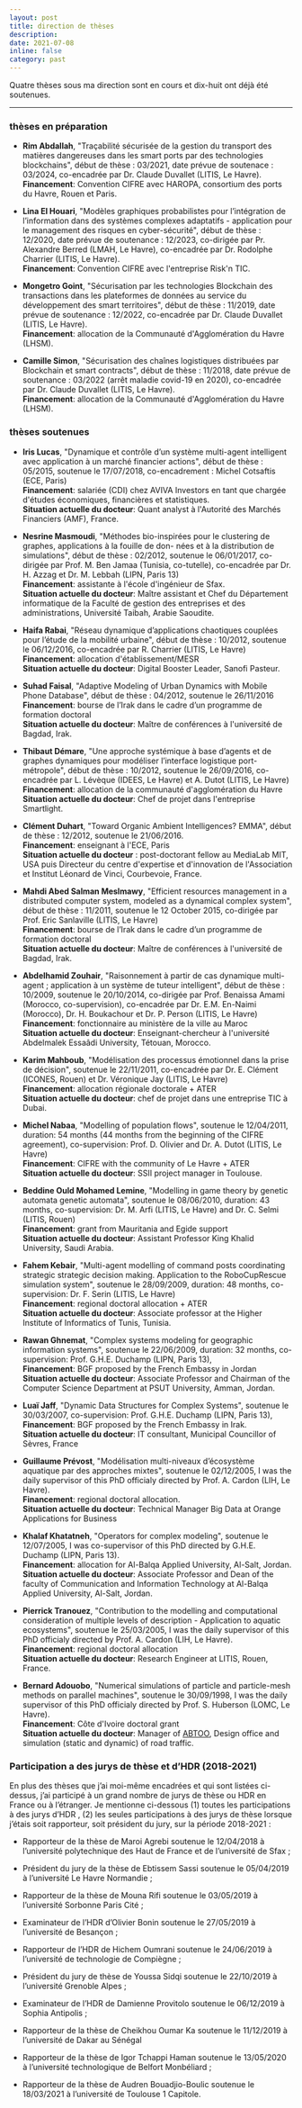 ```yaml
---
layout: post
title: direction de thèses
description: 
date: 2021-07-08
inline: false
category: past
---
```


Quatre thèses sous ma direction sont en cours et dix-huit ont déjà été soutenues.

***

### thèses en préparation

* **Rim Abdallah**, "Traçabilité sécurisée de la gestion du transport des matières dangereuses dans les smart ports par des technologies blockchains", début de thèse : 03/2021, date prévue de soutenace : 03/2024, co-encadrée par Dr. Claude Duvallet (LITIS, Le Havre).  
**Financement**: Convention CIFRE avec HAROPA, consortium des ports du Havre, Rouen et Paris.

* **Lina El Houari**, "Modèles graphiques probabilistes pour l’intégration de l’information dans des systèmes complexes adaptatifs - application pour le management des risques en cyber-sécurité", début de thèse : 12/2020, date prévue de soutenance : 12/2023, co-dirigée par Pr. Alexandre Berred (LMAH, Le Havre), co-encadrée par Dr. Rodolphe Charrier (LITIS, Le Havre).  
**Financement**: Convention CIFRE avec l'entreprise Risk'n TIC.

* **Mongetro Goint**, "Sécurisation par les technologies Blockchain des transactions dans les plateformes de données au service du développement des smart territoires", début de thèse : 11/2019, date prévue de soutenance : 12/2022, co-encadrée par Dr. Claude Duvallet (LITIS, Le Havre).  
**Financement**: allocation de la Communauté d'Agglomération du Havre (LHSM).

* **Camille Simon**, "Sécurisation des chaînes logistiques distribuées par Blockchain et smart contracts", début de thèse : 11/2018, date prévue de soutenance : 03/2022 (arrêt maladie covid-19 en 2020), co-encadrée par Dr. Claude Duvallet (LITIS, Le Havre).  
**Financement**: allocation de la Communauté d'Agglomération du Havre (LHSM).

### thèses soutenues

* **Iris Lucas**, "Dynamique et contrôle d’un système multi-agent intelligent avec application à un marché financier actions", début de thèse : 05/2015, soutenue le 17/07/2018, co-encadrement : Michel Cotsaftis (ECE, Paris)  
**Financement**: salariée (CDI) chez AVIVA Investors en tant que chargée d'études économiques, financières et statistiques.  
**Situation actuelle du docteur**: Quant analyst à l'Autorité des Marchés Financiers (AMF), France.

* **Nesrine Masmoudi**, "Méthodes bio-inspirées pour le clustering de graphes, applications à la fouille de don- nées et à la distribution de simulations", début de thèse : 02/2012, soutenue le 06/01/2017, co-dirigée par Prof. M. Ben Jamaa (Tunisia, co-tutelle), co-encadrée par Dr. H. Azzag et Dr. M. Lebbah (LIPN, Paris 13)  
**Financement**: assistante à l'école d'ingénieur de Sfax.  
**Situation actuelle du docteur**: Maître assistant et Chef du Département informatique de la Faculté de gestion des entreprises et des administrations, Université Taibah, Arabie Saoudite.

* **Haifa Rabai**, "Réseau dynamique d’applications chaotiques couplées pour l’étude de la mobilité urbaine", début de thèse : 10/2012, soutenue le 06/12/2016, co-encadrée par R. Charrier (LITIS, Le Havre)  
**Financement**: allocation d'établissement/MESR  
**Situation actuelle du docteur**: Digital Booster Leader, Sanofi Pasteur.

* **Suhad Faisal**, "Adaptive Modeling of Urban Dynamics with Mobile Phone Database", début de thèse : 04/2012, soutenue le 26/11/2016  
**Financement**: bourse de l’Irak dans le cadre d’un programme de formation doctoral  
**Situation actuelle du docteur**: Maître de conférences à l'université de Bagdad, Irak.

* **Thibaut Démare**, "Une approche systémique à base d’agents et de graphes dynamiques pour modéliser l’interface logistique port-métropole", début de thèse : 10/2012, soutenue le 26/09/2016, co-encadrée par L. Lévèque (IDEES, Le Havre) et A. Dutot (LITIS, Le Havre)  
**Financement**: allocation de la communauté d'agglomération du Havre
**Situation actuelle du docteur**: Chef de projet dans l'entreprise Smartlight.

* **Clément Duhart**, "Toward Organic Ambient Intelligences? EMMA", début de thèse : 12/2012, soutenue le 21/06/2016.  
**Financement**: enseignant à l'ECE, Paris  
**Situation actuelle du docteur** : post-doctorant fellow au  MediaLab MIT, USA puis Directeur du centre d'expertise et d'innovation de l'Association et Institut Léonard de Vinci, Courbevoie, France.

* **Mahdi Abed Salman Meslmawy**, "Efficient resources management in a distributed computer system, modeled as a dynamical complex system", début de thèse : 11/2011, soutenue le 12 October 2015, co-dirigée par Prof. Eric Sanlaville (LITIS, Le Havre)  
**Financement**: bourse de l’Irak dans le cadre d’un programme de formation doctoral  
**Situation actuelle du docteur**: Maître de conférences à l'université de Bagdad, Irak.

* **Abdelhamid Zouhair**, "Raisonnement à partir de cas dynamique multi-agent ; application à un système de tuteur intelligent", début de thèse : 10/2009, soutenue le 20/10/2014, co-dirigée par Prof. Benaissa Amami (Morocco, co-supervision), co-encadrée par Dr. E.M. En-Naimi (Morocco), Dr. H. Boukachour et Dr. P. Person (LITIS, Le Havre)  
**Financement**: fonctionnaire au ministère de la ville au Maroc  
**Situation actuelle du docteur**: Enseignant-chercheur à l'université 
Abdelmalek Essaâdi University, Tétouan, Morocco.

* **Karim Mahboub**, "Modélisation des processus émotionnel dans la prise de décision", soutenue le 22/11/2011, co-encadrée par Dr. E. Clément (ICONES, Rouen) et Dr. Véronique Jay (LITIS, Le Havre)  
**Financement**: allocation régionale doctorale + ATER  
**Situation actuelle du docteur**: chef de projet dans une entreprise TIC à Dubai.

* **Michel Nabaa**, "Modelling of population flows", soutenue le 12/04/2011, duration: 54 months (44 months from the beginning of the CIFRE agreement), co-supervision: Prof. D. Olivier and Dr. A. Dutot (LITIS, Le Havre)  
**Financement**: CIFRE with the community of Le Havre + ATER  
**Situation actuelle du docteur**: SSII project manager in Toulouse.

* **Beddine Ould Mohamed Lemine**, "Modelling in game theory by genetic automata genetic automata", soutenue le 08/06/2010, duration: 43 months, co-supervision: Dr. M. Arfi (LITIS, Le Havre) and Dr. C. Selmi (LITIS, Rouen)  
**Financement**: grant from Mauritania and Egide support  
**Situation actuelle du docteur**: Assistant Professor King Khalid University, Saudi Arabia.

* **Fahem Kebair**, "Multi-agent modelling of command posts coordinating strategic strategic decision making. Application to the RoboCupRescue simulation system", soutenue le 28/09/2009, duration: 48 months, co-supervision: Dr. F. Serin (LITIS, Le Havre)  
**Financement**: regional doctoral allocation + ATER  
**Situation actuelle du docteur**: Associate professor at the Higher Institute of Informatics of Tunis, Tunisia.

* **Rawan Ghnemat**, "Complex systems modeling for geographic information systems", soutenue le 22/06/2009, duration: 32 months, co-supervision: Prof. G.H.E. Duchamp (LIPN, Paris 13),  
**Financement**: BGF proposed by the French Embassy in Jordan  
**Situation actuelle du docteur**: Associate Professor and Chairman of the Computer Science Department at PSUT University, Amman, Jordan.

* **Luaï Jaff**, "Dynamic Data Structures for Complex Systems", soutenue le 30/03/2007, co-supervision: Prof. G.H.E. Duchamp (LIPN, Paris 13),  
**Financement**: BGF proposed by the French Embassy in Irak.  
**Situation actuelle du docteur**: IT consultant, Municipal Councillor of Sèvres, France

* **Guillaume Prévost**, "Modélisation multi-niveaux d’écosystème aquatique par des approches mixtes", soutenue le 02/12/2005, I was the daily supervisor of this PhD officialy directed by Prof. A. Cardon (LIH, Le Havre).  
**Financement**: regional doctoral allocation.  
**Situation actuelle du docteur**: Technical Manager Big Data at Orange Applications for Business

* **Khalaf Khatatneh**, "Operators for complex modeling", soutenue le 12/07/2005, I was co-supervisor of this PhD directed by G.H.E. Duchamp (LIPN, Paris 13).  
**Financement**: allocation for Al-Balqa Applied University, Al-Salt, Jordan.  
**Situation actuelle du docteur**: Associate Professor and Dean of the faculty of Communication and Information Technology at Al-Balqa Applied University, Al-Salt, Jordan.

* **Pierrick Tranouez**, "Contribution to the modelling and computational consideration of multiple levels of description - Application to aquatic ecosystems", soutenue le 25/03/2005, I was the daily supervisor of this PhD officialy directed by Prof. A. Cardon (LIH, Le Havre).  
**Financement**: regional doctoral allocation  
**Situation actuelle du docteur**: Research Engineer at LITIS, Rouen, France.

* **Bernard Adouobo**, "Numerical simulations of particle and particle-mesh methods on parallel machines", soutenue le 30/09/1998, I was the daily supervisor of this PhD officialy directed by Prof. S. Huberson (LOMC, Le Havre).  
**Financement**: Côte d'Ivoire doctoral grant  
**Situation actuelle du docteur**: Manager of [ABTOO](http://www.abtoo.com), Design office and simulation (static and dynamic) of road traffic.

### Participation a des jurys de thèse et d’HDR (2018-2021)

En plus des thèses que j’ai moi-même encadrées et qui sont listées ci-dessus, j’ai participé à un grand nombre de jurys de thèse ou HDR en France ou à l’étranger. Je mentionne ci-dessous (1) toutes les
participations à des jurys d’HDR , (2) les seules participations à des jurys de thèse lorsque j’étais soit rapporteur, soit président du jury, sur la période 2018-2021 :

* Rapporteur de la thèse de Maroi Agrebi soutenue le 12/04/2018 à l’université polytechnique des Haut de France et de l’université de Sfax ;

* Président du jury de la thèse de Ebtissem Sassi soutenue le 05/04/2019 à l’université Le Havre Normandie ;

* Rapporteur de la thèse de Mouna Rifi soutenue le 03/05/2019 à l’université Sorbonne Paris Cité ;

* Examinateur de l’HDR d’Olivier Bonin soutenue le 27/05/2019 à l’université de Besançon ;

* Rapporteur de l’HDR de Hichem Oumrani soutenue le 24/06/2019 à l’université de technologie de Compiègne ;

* Président du jury de thèse de Youssa Sidqi soutenue le 22/10/2019 à l’université Grenoble Alpes ;

* Examinateur de l’HDR de Damienne Provitolo soutenue le 06/12/2019 à Sophia Antipolis ;

* Rapporteur de la thèse de Cheikhou Oumar Ka soutenue le 11/12/2019 à l’université de Dakar au Sénégal

* Rapporteur de la thèse de Igor Tchappi Haman soutenue le 13/05/2020 à l’université technologique de Belfort Monbéliard ;

* Rapporteur de la thèse de Audren Bouadjio-Boulic soutenue le 18/03/2021 à l’université de Toulouse 1 Capitole.





